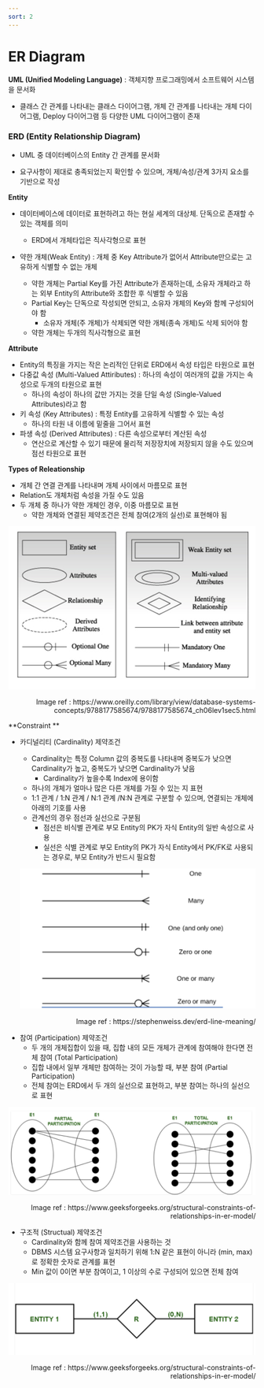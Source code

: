 ```yaml
---
sort: 2
---
```


# ER Diagram



**UML (Unified Modeling Language)** : 객체지향 프로그래밍에서 소프트웨어 시스템을 문서화

* 클래스 간 관계를 나타내는 클래스 다이어그램, 개체 간 관계를 나타내는 개체 다이어그램, Deploy 다이어그램 등 다양한 UML 다이어그램이 존재

### ERD (Entity Relationship Diagram)

- UML 중 데이터베이스의 Entity 간 관계를 문서화

* 요구사항이 제대로 충족되었는지 확인할 수 있으며, 개체/속성/관계 3가지 요소를 기반으로 작성

**Entity**

* 데이터베이스에 데이터로 표현하려고 하는 현실 세계의 대상체. 단독으로 존재할 수 있는 객체를 의미
  * ERD에서 개체타입은 직사각형으로 표현

* 약한 개체(Weak Entity) : 개체 중 Key Attribute가 없어서 Attribute만으로는 고유하게 식별할 수 없는 개체
  * 약한 개체는 Partial Key를 가진 Attribute가 존재하는데, 소유자 개체라고 하는 외부 Entity의 Attribute와 조합한 후 식별할 수 있음
  * Partial Key는 단독으로 작성되면 안되고, 소유자 개체의 Key와 함께 구성되어야 함
    * 소유자 개체(주 개체)가 삭제되면 약한 개체(종속 개체)도 삭제 되어야 함
  * 약한 개체는 두개의 직사각형으로 표현

**Attribute**  

* Entity의 특징을 가지는 작은 논리적인 단위로 ERD에서 속성 타입은 타원으로 표현
* 다중값 속성 (Multi-Valued Attiributes) : 하나의 속성이 여러개의 값을 가지는 속성으로 두개의 타원으로 표현
  * 하나의 속성이 하나의 값만 가지는 것을 단일 속성 (Single-Valued Attributes)라고 함
* 키 속성 (Key Attributes) : 특정 Entity를 고유하게 식별할 수 있는 속성
  * 하나의 타원 내 이름에 밑줄을 그어서 표현
* 파생 속성 (Derived Attributes) : 다른 속성으로부터 계산된 속성
  * 연산으로 계산할 수 있기 때문에 물리적 저장장치에 저장되지 않을 수도 있으며 점선 타원으로 표현

**Types of Releationship** 

* 개체 간 연결 관계를 나타내며 개체 사이에서 마름모로 표현
* Relation도 개체처럼 속성을 가질 수도 있음
* 두 개체 중 하나가 약한 개체인 경우, 이중 마름모로 표현
  * 약한 개체와 연결된 제약조건은 전체 참여(2개의 실선)로 표현해야 됨

![ERD_Symbol](./Img/ERD_Symbol.png)

<div style="text-align: right"> Image ref : https://www.oreilly.com/library/view/database-systems-concepts/9788177585674/9788177585674_ch06lev1sec5.html </div>

**Constraint **

* 카디널리티 (Cardinality) 제약조건

  * Cardinality는 특정 Column 값의 중복도를 나타내며 중복도가 낮으면 Cardinality가 높고, 중복도가 낮으면 Cardinality가 낮음
    * Cardinality가 높을수록 Index에 용이함
  * 하나의 개체가 얼마나 많은 다른 개체를 가질 수 있는 지 표현
  * 1:1 관계 / 1:N 관계 / N:1 관계 /N:N 관계로 구분할 수 있으며, 연결되는 개체에 아래의 기호를 사용
  * 관계선의 경우 점선과 실선으로 구분됨
    * 점선은 비식별 관계로 부모 Entity의 PK가 자식 Entity의 일반 속성으로 사용
    * 실선은 식별 관계로 부모 Entity의 PK가 자식 Entity에서 PK/FK로 사용되는 경우로, 부모 Entity가 반드시 필요함

  

  ![Cardinality](./Img/Cardinality.png) 

<div style="text-align: right"> Image ref : https://stephenweiss.dev/erd-line-meaning/ </div>

* 참여 (Participation) 제약조건
  * 두 개의 개체집합이 있을 때, 집합 내의 모든 개체가 관계에 참여해야 한다면 전체 참여 (Total Participation)
  * 집합 내에서 일부 개체만 참여하는 것이 가능할 때, 부분 참여 (Partial Participation)
  * 전체 참여는 ERD에서 두 개의 실선으로 표현하고, 부분 참여는 하나의 실선으로 표현

![Participation_Constraint](./Img/Participation_Constraint.png)

<div style="text-align: right"> Image ref : https://www.geeksforgeeks.org/structural-constraints-of-relationships-in-er-model/ </div>

* 구조적 (Structual) 제약조건
  * Cardinality와 함께 참여 제약조건을 사용하는 것
  * DBMS 시스템 요구사항과 일치하기 위해 1:N 같은 표현이 아니라 (min, max)로 정확한 숫자로 관계를 표현
  * Min 값이 0이면 부분 참여이고, 1 이상의 수로 구성되어 있으면 전체 참여

![Structural_Constraint](./Img/Structural_Constraint.png)

<div style="text-align: right"> Image ref : https://www.geeksforgeeks.org/structural-constraints-of-relationships-in-er-model/ </div>

